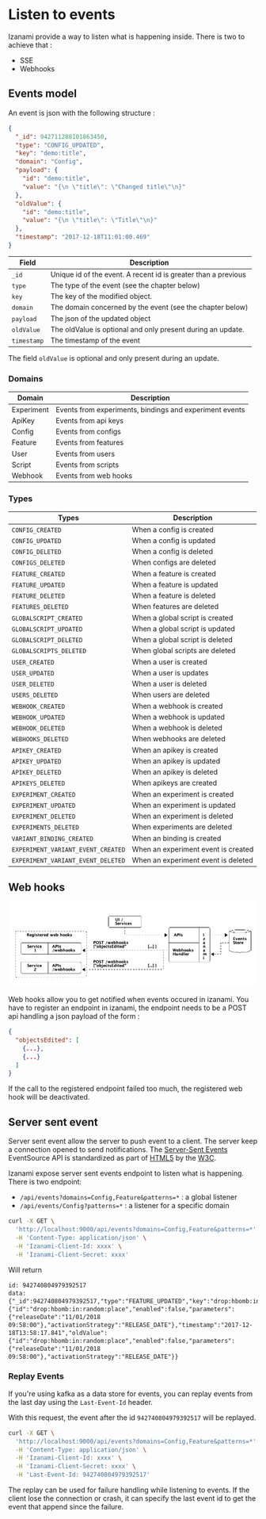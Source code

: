 # Listen to events

Izanami provide a way to listen what is happening inside. There is two to achieve that : 

* SSE 
* Webhooks  

## Events model 

An event is json with the following structure : 

```json
{
  "_id": 942711288101863450,
  "type": "CONFIG_UPDATED",
  "key": "demo:title",
  "domain": "Config",
  "payload": {
    "id": "demo:title",
    "value": "{\n \"title\": \"Changed title\"\n}"
  },
  "oldValue": {
    "id": "demo:title",
    "value": "{\n \"title\": \"Title\"\n}"
  },
  "timestamp": "2017-12-18T11:01:00.469"
}	
```

| Field       | Description                                                    |
|-------------|----------------------------------------------------------------|
| `_id`       | Unique id of the event. A recent id is greater than a previous |
| `type`      | The type of the event (see the chapter below)                  |
| `key`       | The key of the modified object.                                |
| `domain`    | The domain concerned by the event (see the chapter below)      |
| `payload`   | The json of the updated object                                 |
| `oldValue`  | The oldValue is optional and only present during an update.    |
| `timestamp` | The timestamp of the event                                     |


The field `oldValue` is optional and only present during an update. 

### Domains 

| Domain     | Description                                             |
|------------|---------------------------------------------------------|
|Experiment  | Events from experiments, bindings and experiment events | 
|ApiKey      | Events from api keys                                    |
|Config      | Events from configs                                     |
|Feature     | Events from features                                    |   
|User        | Events from users                                       |      
|Script      | Events from scripts                                     |    
|Webhook     | Events from web hooks                                   |


### Types

|Types                              | Description                         |
|-----------------------------------|-------------------------------------|
|`CONFIG_CREATED`                   | When a config is created            |
|`CONFIG_UPDATED`                   | When a config is updated            |
|`CONFIG_DELETED`                   | When a config is deleted            |
|`CONFIGS_DELETED`                  | When configs are deleted            |
|`FEATURE_CREATED`                  | When a feature is created           |
|`FEATURE_UPDATED`                  | When a feature is updated           |
|`FEATURE_DELETED`                  | When a feature is deleted           |
|`FEATURES_DELETED`                 | When features are deleted           |
|`GLOBALSCRIPT_CREATED`             | When a global script is created     |
|`GLOBALSCRIPT_UPDATED`             | When a global script is updated     |
|`GLOBALSCRIPT_DELETED`             | When a global script is deleted     |
|`GLOBALSCRIPTS_DELETED`            | When global scripts are deleted     |
|`USER_CREATED`                     | When a user is created              |
|`USER_UPDATED`                     | When a user is updates              |
|`USER_DELETED`                     | When a user is deleted              |
|`USERS_DELETED`                    | When users are deleted              |
|`WEBHOOK_CREATED`                  | When a webhook is created           |
|`WEBHOOK_UPDATED`                  | When a webhook is updated           |
|`WEBHOOK_DELETED`                  | When a webhook is deleted           |
|`WEBHOOKS_DELETED`                 | When webhooks are deleted           |
|`APIKEY_CREATED`                   | When an apikey is created           |
|`APIKEY_UPDATED`                   | When an apikey is updated           |
|`APIKEY_DELETED`                   | When an apikey is deleted           |
|`APIKEYS_DELETED`                  | When apikeys are created            |
|`EXPERIMENT_CREATED`               | When an experiment is created       |
|`EXPERIMENT_UPDATED`               | When an experiment is updated       |
|`EXPERIMENT_DELETED`               | When an experiment is deleted       |
|`EXPERIMENTS_DELETED`              | When experiments are deleted        |
|`VARIANT_BINDING_CREATED`          | When an binding is created          |
|`EXPERIMENT_VARIANT_EVENT_CREATED` | When an experiment event is created |
|`EXPERIMENT_VARIANT_EVENT_DELETED` | When an experiment event is deleted |

## Web hooks 

![Webooks](img/diagrams/events-webhooks.png)

Web hooks allow you to get notified when events occured in izanami. You have to register an endpoint in izanami, 
the endpoint needs to be a POST api handling a json payload of the form : 

```json
{
  "objectsEdited": [
    {...}, 
    {...}
  ]
}
``` 

If the call to the registered endpoint failed too much, the registered web hook will be deactivated. 

## Server sent event

Server sent event allow the server to push event to a client. The server keep a connection opened to send notifications. 
The [Server-Sent Events](https://en.wikipedia.org/wiki/Server-sent_events) EventSource API is standardized as part of [HTML5](https://en.wikipedia.org/wiki/HTML5) by the [W3C](https://en.wikipedia.org/wiki/World_Wide_Web_Consortium).

Izanami expose server sent events endpoint to listen what is happening. 
There is two endpoint: 

* `/api/events?domains=Config,Feature&patterns=*` : a global listener
* `/api/events/Config?patterns=*` : a listener for a specific domain


```bash
curl -X GET \
  'http://localhost:9000/api/events?domains=Config,Feature&patterns=*' \
  -H 'Content-Type: application/json' \
  -H 'Izanami-Client-Id: xxxx' \
  -H 'Izanami-Client-Secret: xxxx' 
```

Will return 

```
id: 942740804979392517
data: {"_id":942740804979392517,"type":"FEATURE_UPDATED","key":"drop:hbomb:in:random:place","domain":"Feature","payload":{"id":"drop:hbomb:in:random:place","enabled":false,"parameters":{"releaseDate":"11/01/2018 09:58:00"},"activationStrategy":"RELEASE_DATE"},"timestamp":"2017-12-18T13:58:17.841","oldValue":{"id":"drop:hbomb:in:random:place","enabled":false,"parameters":{"releaseDate":"11/01/2018 09:58:00"},"activationStrategy":"RELEASE_DATE"}}
```

### Replay Events 

If you're using kafka as a data store for events, you can replay events from the last day using the `Last-Event-Id` header. 

With this request, the event after the id `942740804979392517` will be replayed. 

```bash
curl -X GET \
  'http://localhost:9000/api/events?domains=Config,Feature&patterns=*' \
  -H 'Content-Type: application/json' \
  -H 'Izanami-Client-Id: xxxx' \
  -H 'Izanami-Client-Secret: xxxx' \
  -H 'Last-Event-Id: 942740804979392517' 
```

The replay can be used for failure handling while listening to events. 
If the client lose the connection or crash, it can specify the last event id to get the event that append since the failure.  

